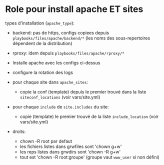 # Role pour install apache ET sites

types d'installation (`apache_type`):
  * backend: pas de https, configs copiees depuis `playbooks/files/apache/backend/*`
        (les noms des sous-repertoires dépendent de la distribution)
  * rproxy: idem depuis `playbooks/files/apache/rproxy/*`

* Installe apache avec les configs ci-dessus

* configure la rotation des logs

* pour chaque site dans `apache_sites`:
  * copie la conf (template) depuis le premier trouvé dans la liste `siteconf_locations`
    (voir vars/site.yml)

* pour chaque `include` de `site.includes` du site:
  * copie (template) le premier trouvé de la liste `include_location`
    (voir vars/site.yml)

* droits:
  * chown -R root par defaut
  * les fichiers listes dans grwfiles sont 'chown g+w'
  * les reps listes dans grwdirs sont 'chown -R g+w'
  * tout est 'chown -R root:groupe' (groupe vaut `www_user` si non défini)
